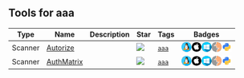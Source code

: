 
## Tools for aaa

| Type | Name | Description | Star | Tags | Badges |
| --- | --- | --- | --- | --- | --- |
|Scanner|[Autorize](https://github.com/Quitten/Autorize)||![](https://img.shields.io/github/stars/Quitten/Autorize?label=%20)|[`aaa`](/categorize/tags/aaa.md)|![linux](./images/linux.png)![macos](./images/apple.png)![windows](./images/windows.png)![burp](./images/burp.png)[![Python](/images/python.png)](/categorize/langs/Python.md)|
|Scanner|[AuthMatrix](https://github.com/SecurityInnovation/AuthMatrix)||![](https://img.shields.io/github/stars/SecurityInnovation/AuthMatrix?label=%20)|[`aaa`](/categorize/tags/aaa.md)|![linux](./images/linux.png)![macos](./images/apple.png)![windows](./images/windows.png)![burp](./images/burp.png)[![Python](/images/python.png)](/categorize/langs/Python.md)|

